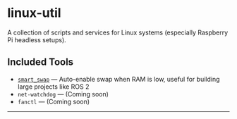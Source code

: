# linux-util

A collection of scripts and services for Linux systems (especially Raspberry Pi headless setups).

## Included Tools

- [`smart_swap`](./smart_swap) — Auto-enable swap when RAM is low, useful for building large projects like ROS 2
- `net-watchdog` — (Coming soon)
- `fanctl` — (Coming soon)

---

